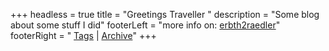 +++
headless = true
title = "Greetings Traveller "
description = "Some blog about some stuff I did"
footerLeft = "more info on: [erbth2raedler](https://tinyurl.com/erbtd2raedler)"
footerRight = " [Tags](/tags/) | [Archive](/posts/)"
+++
